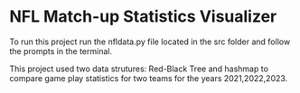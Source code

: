 <H1>NFL Match-up Statistics Visualizer</H1>

To run this project run the nfldata.py file located in the src folder and follow the prompts in the terminal. 

This project used two data strutures: Red-Black Tree and hashmap to compare game play statistics for two teams for the years 2021,2022,2023. 
